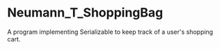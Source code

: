 # Neumann_T_ShoppingBag
A program implementing Serializable to keep track of a user's shopping cart. 
